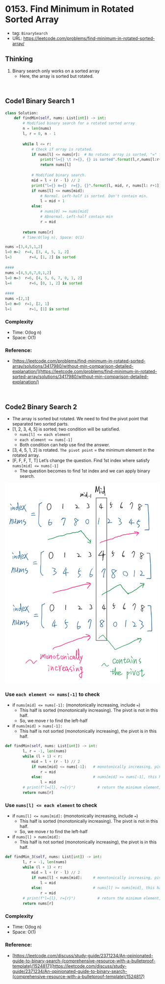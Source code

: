# 0153. Find Minimum in Rotated Sorted Array

- tag: `BinarySearch`
- URL: https://leetcode.com/problems/find-minimum-in-rotated-sorted-array/

## Thinking

1. Binary search only works on a sorted array
    - Here, the array is sorted but rotated.

<br>

## Code1 Binary Search 1

```python
class Solution:
    def findMin(self, nums: List[int]) -> int:
        # Modified binary search for a rotated sorted array
        n = len(nums)
        l, r = 0, n - 1

        while l <= r:
            # Check if array is rotated.
            if nums[l] <= nums[r]:  # No rotate: array is sorted, "=" for l = r
                print("l={} \t r={}, {} is sorted".format(l,r,nums[l:r+1]))
                return nums[l]

            # Modified binary search. 
            mid = l + (r - l) // 2
            print("l={} m={}  r={}, {}".format(l, mid, r, nums[l: r+1]))
            if nums[l] <= nums[mid]:
                # Normal. Left-half is sorted. Don't contain min.
                l = mid + 1
            else:
                # nums[0] >= nums[mid]
                # Abnormal. Left-half contain min
                r = mid 
        
        return nums[r]
        # Time:O(log n), Space: O(1)
```

```python
nums =[3,4,5,1,2]
l=0 m=2  r=4, [3, 4, 5, 1, 2]
l=3 	   r=4, [1, 2] is sorted

####
nums =[4,5,6,7,0,1,2]
l=0 m=3  r=6, [4, 5, 6, 7, 0, 1, 2]
l=4 	   r=6, [0, 1, 2] is sorted

####
nums =[2,1]
l=0 m=0  r=1, [2, 1]
l=1 	   r=1, [1] is sorted
```

### Complexity

- Time: O(log n)
- Space: O(1)

### Reference:

- [https://leetcode.com/problems/find-minimum-in-rotated-sorted-array/solutions/3417980/without-min-comparison-detailed-explanation/](https://leetcode.com/problems/find-minimum-in-rotated-sorted-array/solutions/3417980/without-min-comparison-detailed-explanation/)

<br>

## Code2 Binary Search 2

- The array is sorted but rotated. We need to find the pivot point that separated two sorted parts.
- [1, 2, 3, 4, 5] is sorted; two condition will be satisfied.
    - `nums[l] <= each element`
    - `each element <= nums[-1]`
    - Both condition can help use find the answer.
- [3, 4, 5, 1, 2] is rotated. `The pivot point` = the minimum element in the rotated array.
- [F, F, F, T, T]  Let’s change the question. Find 1st index where satisfy `nums[mid] <= nums[-1]`
    - The question becomes to find 1st index and we can apply binary search.

![rotatedArrayProperty.png](images/rotatedArrayProperty.png)    

### Use `each element <= nums[-1]` to check

- if `nums[mid] <= nums[-1]:`  (monotonically increasing, include `=`)
    - This half is sorted (monotonically increasing). The pivot is not in this half.
    - So, we move r to find the left-half
- if `nums[mid] > nums[-1]:`
    - This half is not sorted (monotonically increasing), the pivot is in this half.

```python
def findMin(self, nums: List[int]) -> int:
        l, r = -1, len(nums) 
        while (l + 1) < r:
            mid = l + (r - l) // 2
            if nums[mid] <= nums[-1]:   # monotonically increasing, pivot in the other half
                r = mid
            else:                       # nums[mid] >= nums[-1], this half contain pivot
                l = mid
        # print(f"l={l}, r={r}")          # return the minimum element, not index
        return nums[r]
```

### Use `nums[l] <= each element` to check

- if `nums[l] <= nums[mid]:`  (monotonically increasing, include `=`)
    - This half is sorted (monotonically increasing). The pivot is not in this half.
    - So, we move r to find the left-half
- if `nums[l] > nums[mid]:`
    - This half is not sorted (monotonically increasing), the pivot is in this half.

```python
def findMin_3(self, nums: List[int]) -> int:
        l, r = -1, len(nums) 
        while (l + 1) < r:
            mid = l + (r - l) // 2
            if nums[l] < nums[mid]:     # monotonically increasing, pivot in the other half
                l = mid
            else:                       # nums[l] >= nums[mid], this half contain pivot
                r = mid
        # print(f"l={l}, r={r}")          # return the minimum element, not index
        return nums[r]
```

### Complexity

- Time: O(log n)
- Space: O(1)

### Reference:

- [https://leetcode.com/discuss/study-guide/2371234/An-opinionated-guide-to-binary-search-(comprehensive-resource-with-a-bulletproof-template)/1524817](https://leetcode.com/discuss/study-guide/2371234/An-opinionated-guide-to-binary-search-(comprehensive-resource-with-a-bulletproof-template)/1524817)